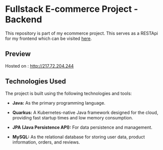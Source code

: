 # Fullstack E-commerce Project - Backend
This repository is part of my ecommerce project. This serves as a RESTApi for my frontend which can be visited [here](https://www.github.com/Leonid10011/ecommerce-frontend).

## Preview
Hosted on : http://217.72.204.244

## Technologies Used

The project is built using the following technologies and tools:

- **Java:** As the primary programming language.

- **Quarkus:** A Kubernetes-native Java framework designed for the cloud, providing fast startup times and low memory consumption.

- **JPA (Java Persistence API):** For data persistence and management.

- **MySQL:** As the relational database for storing user data, product information, orders, and reviews.